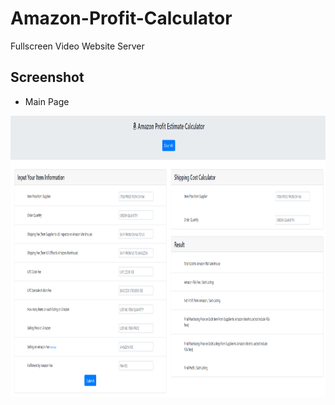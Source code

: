 # Amazon-Profit-Calculator

Fullscreen Video Website Server

## Screenshot
* Main Page
<p align="center">
  <img width="800" height="450" src="./images/mainPage_amazon_fbm_calculator.PNG">
</p>